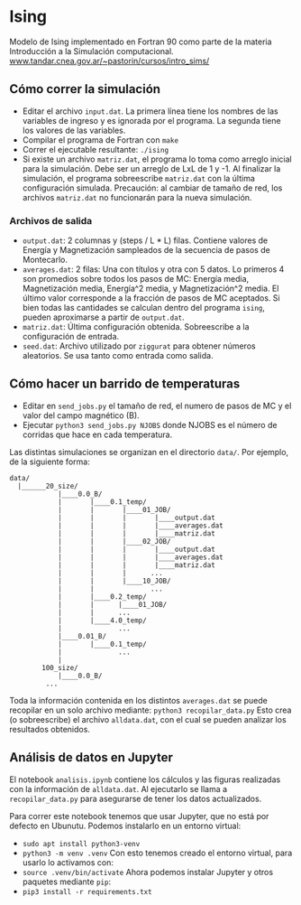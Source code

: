 # Ising
Modelo de Ising implementado en Fortran 90 como parte de la materia Introducción a la Simulación computacional.
www.tandar.cnea.gov.ar/~pastorin/cursos/intro_sims/

## Cómo correr la simulación

- Editar el archivo `input.dat`. La primera línea tiene los nombres de las variables de ingreso y es ignorada por el programa. La segunda tiene los valores de las variables.
- Compilar el programa de Fortran con `make`
- Correr el ejecutable resultante: `./ising`
- Si existe un archivo `matriz.dat`, el programa lo toma como arreglo inicial para la simulación. Debe ser un arreglo de LxL de 1 y -1. Al finalizar la simulación, el programa sobreescribe `matriz.dat` con la última configuración simulada. Precaución: al cambiar de tamaño de red, los archivos `matriz.dat` no funcionarán para la nueva simulación.

### Archivos de salida

- `output.dat`: 2 columnas y (steps / L * L) filas. Contiene valores de Energía y Magnetización sampleados de la secuencia de pasos de Montecarlo.
- `averages.dat`: 2 filas: Una con títulos y otra con 5 datos. Lo primeros 4 son promedios sobre todos los pasos de MC: Energía media, Magnetización media, Energía^2 media, y Magnetización^2 media. El último valor corresponde a la fracción de pasos de MC aceptados. Si bien todas las cantidades se calculan dentro del programa `ising`, pueden aproximarse a partir de `output.dat`.
- `matriz.dat`: Última configuración obtenida. Sobreescribe a la configuración de entrada.
- `seed.dat`: Archivo utilizado por `ziggurat` para obtener números aleatorios. Se usa tanto como entrada como salida.

## Cómo hacer un barrido de temperaturas

- Editar en `send_jobs.py` el tamaño de red, el numero de pasos de MC y el valor del campo magnético (B).
- Ejecutar `python3 send_jobs.py NJOBS` donde NJOBS es el número de corridas que hace en cada temperatura.

Las distintas simulaciones se organizan en el directorio `data/`. Por ejemplo, de la siguiente forma:
```
data/
  |______20_size/
            |____0.0_B/
            |       |____0.1_temp/
            |       |       |____01_JOB/
            |       |       |       |____output.dat
            |       |       |       |____averages.dat
            |       |       |       |____matriz.dat
            |       |       |____02_JOB/
            |       |       |       |____output.dat
            |       |       |       |____averages.dat
            |       |       |       |____matriz.dat   
            |       |       |      ...
            |       |       |____10_JOB/
            |       |              ...
            |       |____0.2_temp/
            |       |      |____01_JOB/
            |       |      ...
            |       |____4.0_temp/
            |              ...
            |____0.01_B/
            |       |____0.1_temp/
            |              ...
            |
        100_size/
            |____0.0_B/
         ...
```

Toda la información contenida en los distintos `averages.dat` se puede recopilar en un solo archivo mediante:
`python3 recopilar_data.py`
Esto crea (o sobreescribe) el archivo `alldata.dat`, con el cual se pueden analizar los resultados obtenidos.

## Análisis de datos en Jupyter

El notebook `analisis.ipynb` contiene los cálculos y las figuras realizadas con la información de `alldata.dat`. Al ejecutarlo se llama a `recopilar_data.py` para asegurarse de tener los datos actualizados.

Para correr este notebook tenemos que usar Jupyter, que no está por defecto en Ubunutu. Podemos instalarlo en un entorno virtual:

 - `sudo apt install python3-venv`
 - `python3 -m venv .venv`
 Con esto tenemos creado el entorno virtual, para usarlo lo activamos con:
 - `source .venv/bin/activate`
 Ahora podemos instalar Jupyter y otros paquetes mediante `pip`:
  - `pip3 install -r requirements.txt`
